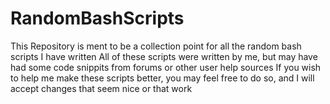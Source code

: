 # RandomBashScripts
This Repository is ment to be a collection point for all the random bash scripts I have written
All of these scripts were written by me, but may have had some code snippits from forums or other user help sources
If you wish to help me make these scripts better, you may feel free to do so, and I will accept changes that seem nice or that work
